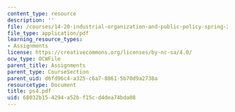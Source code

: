```yaml
---
content_type: resource
description: ''
file: /courses/14-20-industrial-organization-and-public-policy-spring-2003/68032b154294a52bf15cd4dea74bda08_ps4.pdf
file_type: application/pdf
learning_resource_types:
- Assignments
license: https://creativecommons.org/licenses/by-nc-sa/4.0/
ocw_type: OCWFile
parent_title: Assignments
parent_type: CourseSection
parent_uid: d6fd96c4-a325-c6a7-8861-5b70d9a2738a
resourcetype: Document
title: ps4.pdf
uid: 68032b15-4294-a52b-f15c-d4dea74bda08
---
```

